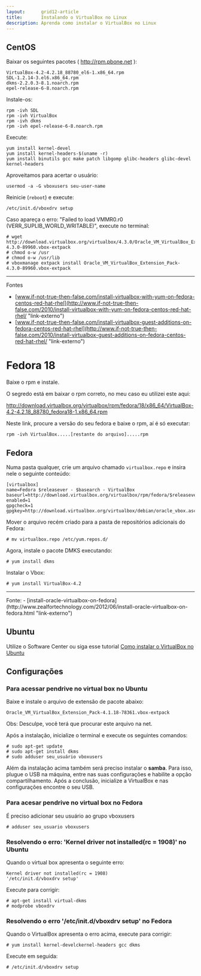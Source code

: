 ```yaml
---
layout:      grid12-article
title:       Instalando o VirtualBox no Linux
description: Aprenda como instalar o VirtualBox no Linux
---
```



CentOS
---

Baixar os seguintes pacotes ( http://rpm.pbone.net ):

    VirtualBox-4.2-4.2.18_88780_el6-1.x86_64.rpm 
    SDL-1.2.14-3.el6.x86_64.rpm
    dkms-2.2.0.3-8.1.noarch.rpm
    epel-release-6-8.noarch.rpm 

Instale-os:

    rpm -ivh SDL
    rpm -ivh VirtualBox
    rpm -ivh dkms
    rpm -ivh epel-release-6-8.noarch.rpm 


Execute:

    yum install kernel-devel
    yum install kernel-headers-$(uname -r)
    yum install binutils gcc make patch libgomp glibc-headers glibc-devel kernel-headers


Aproveitamos para acertar o usuário:

    usermod -a -G vboxusers seu-user-name


Reinicie (`reboot`) e execute:

    /etc/init.d/vboxdrv setup


 Caso apareça o erro: "Failed to load VMMR0.r0 (VERR_SUPLIB_WORLD_WRITABLE)", execute no terminal:

    # wget http://download.virtualbox.org/virtualbox/4.3.0/Oracle_VM_VirtualBox_Extension_Pack-4.3.0-89960.vbox-extpack
    # chmod o-w /usr
    # chmod o-w /usr/lib
    # vboxmanage extpack install Oracle_VM_VirtualBox_Extension_Pack-4.3.0-89960.vbox-extpack

<hr>
Fontes

- [www.if-not-true-then-false.com/install-virtualbox-with-yum-on-fedora-centos-red-hat-rhel](http://www.if-not-true-then-false.com/2010/install-virtualbox-with-yum-on-fedora-centos-red-hat-rhel/ "link-externo")
- [www.if-not-true-then-false.com/install-virtualbox-guest-additions-on-fedora-centos-red-hat-rhel](http://www.if-not-true-then-false.com/2010/install-virtualbox-guest-additions-on-fedora-centos-red-hat-rhel/ "link-externo")




Fedora 18
===

Baixe o rpm e instale.

O segredo está em baixar o rpm correto, no meu caso eu utilizei este aqui:

http://download.virtualbox.org/virtualbox/rpm/fedora/18/x86_64/VirtualBox-4.2-4.2.18_88780_fedora18-1.x86_64.rpm

Neste link, procure a versão do seu fedora e baixe o rpm, aí é só executar:

	rpm -ivh VirtualBox.....[restante do arquivo].....rpm



Fedora
---

Numa pasta qualquer, crie um arquivo chamado `virtualbox.repo` e insira nele o seguinte conteúdo:
	
	[virtualbox]
	name=Fedora $releasever - $basearch - VirtualBox
	baseurl=http://download.virtualbox.org/virtualbox/rpm/fedora/$releasever/$basearch
	enabled=1
	gpgcheck=1
	gpgkey=http://download.virtualbox.org/virtualbox/debian/oracle_vbox.asc


Mover o arquivo recém criado para a pasta de repositórios adicionais do Fedora:

	# mv virtualbox.repo /etc/yum.repos.d/

Agora, instale o pacote DMKS executando:

	# yum install dkms

Instalar o Vbox:

	# yum install VirtualBox-4.2

<hr>
Fonte:
- [install-oracle-virtualbox-on-fedora](http://www.zealfortechnology.com/2012/06/install-oracle-virtualbox-on-fedora.html "link-externo")



Ubuntu
---

Utilize o Software Center ou siga esse tutorial [Como instalar o VirtualBox no Ubuntu ](http://ubuntued.info/como-instalar-o-virtualbox-no-ubuntu "link-externo")




Configurações 
---


### Para acessar pendrive no virtual box no Ubuntu

Baixe e instale o arquivo de extensão de pacote abaixo:

    Oracle_VM_VirtualBox_Extension_Pack-4.1.18-78361.vbox-extpack

Obs: Desculpe, você terá que procurar este arquivo na net.


Após a instalação, inicialize o terminal e execute os seguintes comandos:

    # sudo apt-get update
    # sudo apt-get install dkms
    # sudo adduser seu_usuário vboxusers

Além da instalação acima também será preciso instalar o __samba__. Para isso, plugue o USB na máquina, entre nas suas 
configurações e habilite a opção compartilhamento. Após a conclusão, inicialize a VirtualBox e nas configurações encontre
o seu USB.


### Para acesar pendrive no virtual box no Fedora


É preciso adicionar seu usuário ao grupo vboxusers

    # adduser seu_usuario vboxusers



### Resolvendo o erro: 'Kernel driver not installed(rc = 1908)' no Ubuntu


Quando o virtual box apresenta o seguinte erro:

    Kernel driver not installed(rc = 1908)
    '/etc/init.d/vboxdrv setup'

Execute para corrigir:

    # apt-get install virtual-dkms
    # modprobe vboxdrv



### Resolvendo o erro '/etc/init.d/vboxdrv setup' no Fedora


Quando o VirtualBox apresenta o erro acima, execute para corrigir:

	# yum install kernel-develckernel-headers gcc dkms

Execute  em seguida:

    # /etc/init.d/vboxdrv setup


<!--
Compartilhando pastas
---

https://forums.virtualbox.org/viewtopic.php?t=15868
http://www.vivaolinux.com.br/dica/Compartilhamento-de-pastas-no-VirtualBox
-->